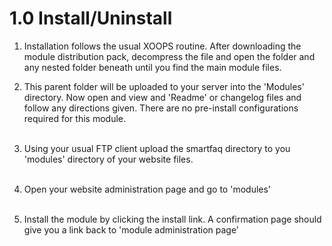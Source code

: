 # 1.0 Install/Uninstall

1. Installation follows the usual XOOPS routine. After downloading the module distribution pack, decompress the file and open the folder and any nested folder beneath until you find the main module files. 
 
3. This parent folder will be uploaded to your server into the 'Modules' directory. Now open and view and 'Readme' or changelog files and follow any directions given. There are no pre-install configurations required for this module. <br><br>  
2. Using your usual FTP client upload the smartfaq directory to you 'modules' directory of your website files.<br> <br> 
3. Open your website administration page and go to 'modules'<br> <br> 
4. Install the module by clicking the install link. A confirmation page should give you a link back to 'module administration page'